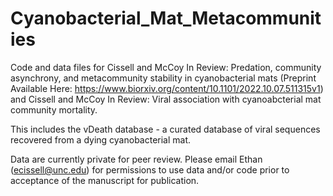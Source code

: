 # Cyanobacterial_Mat_Metacommunities
Code and data files for Cissell and McCoy In Review: Predation, community asynchrony, and metacommunity stability in cyanobacterial mats (Preprint Available Here: https://www.biorxiv.org/content/10.1101/2022.10.07.511315v1) and Cissell and McCoy In Review: Viral association with cyanoabcterial mat community mortality. 

This includes the vDeath database - a curated database of viral sequences recovered from a dying cyanobacterial mat. 

Data are currently private for peer review. Please email Ethan (ecissell@unc.edu) for permissions to use data and/or code prior to acceptance of the manuscript for publication.
